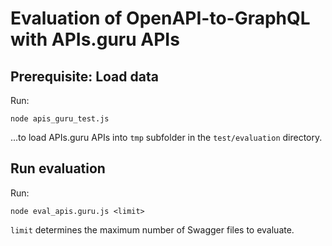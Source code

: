 # Evaluation of OpenAPI-to-GraphQL with APIs.guru APIs

## Prerequisite: Load data

Run:

```
node apis_guru_test.js
```

...to load APIs.guru APIs into `tmp` subfolder in the `test/evaluation` directory.

## Run evaluation

Run:

```
node eval_apis.guru.js <limit>
```

`limit` determines the maximum number of Swagger files to evaluate.
